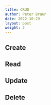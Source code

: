 ```yaml
---
title: CRUD
author: Peter Braun
date: 2022-10-29
layout: post
weight: 2
---
```


## Create

## Read

## Update

## Delete


